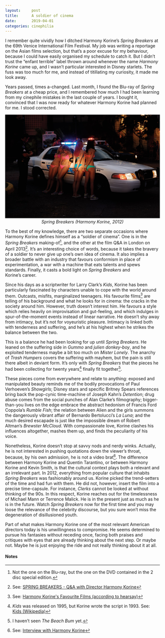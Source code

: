 ```yaml
---
layout:     post
title:      A soldier of cinema
date:       2019-04-01
categories: cinephilia
---
```


I remember quite vividly how I ditched Harmony Korine’s *Spring Breakers* at the
69th Venice International Film Festival. My job was writing a reportage on the
Asian films selection, but that’s a poor excuse for my behaviour, because
I could have easily organised my schedule to catch it. But I didn’t trust the
“enfant terrible” label thrown around whenever the name *Harmony Korine* came
up, and I wasn’t particular interested in Disney starlets. The fuss was too much
for me, and instead of titillating my curiosity, it made me look away.

<!--more-->

Years passed, times a-changed. Last month, I found the Blu-ray of *Spring
Breakers* at a cheap price, and I remembered how much I had been learning from
my cinephile mistakes in the last couple of years. I bought it, convinced that
I was now ready for whatever Harmony Korine had planned for me. I stood
corrected.

<p align="center">
    <img src="/assets/images/2019-04-01-spring_breakers.jpg">
    <br>
    <em>Spring Breakers (Harmony Korine, 2012)</em>
</p>

To the best of my knowledge, there are two separate occasions where Harmony
Korine defines himself as a “soldier of cinema”. One is in the *Spring Breakers*
making-of[^1], and the other at the film Q&A in London on April 2013[^2].
It’s an interesting choice of words, because it takes the bravery of a soldier
to never give up one’s own idea of cinema. It also implies a broader battle with
an industry that favours conformism in place of experimentation, a war with a
machine that eats talents and spews standards. Finally, it casts a bold light on
*Spring Breakers* and Korine’s career.

Since his days as a scriptwriter for Larry Clark’s *Kids*, Korine has been
particularly fascinated by characters unable to cope with the world around them.
Outcasts, misfits, marginalized teenagers. His favourite films[^3] are telling
of his background and what he looks for in cinema: the cracks in the society
around him. However, truth doesn’t interest him. He favours a style which relies
heavily on improvisation and gut-feeling, and which indulges in
spur-of-the-moment events instead of linear narrative. He doesn’t shy away from
intimacy, but it’s not for voyeuristic pleasure. Intimacy is linked both with
tenderness and suffering, and he’s at his highest when he strikes the balance
between the two.

This is a balance he had been looking for up until *Spring Breakers*. He leaned
on the suffering side in *Gummo* and *julien donkey-boy*, and he exploited
tenderness maybe a bit too much on *Mister Lonely*. The anarchy of *Trash
Humpers* covers the suffering with mayhem, but the pain is still there albeit in
deviant form. It’s only with *Spring Breakers* that the pieces he had been
collecting for twenty years[^4] finally fit together[^5].

These pieces come from everywhere and relate to anything: exposed and
manipulated beauty reminds me of the bodily provocations of Paul
Verhoeven’s *Showgirls*; Disney stars and specific Britney Spears references
bring back the pop-cynic time-machine of Joseph Kahn’s *Detention*; drug abuse
comes from the social punches of Alan Clarke’s filmography; bigger-than-you
lives on the edge embrace the abstract hedonism of Francis Ford
Coppola’s *Rumble Fish*; the relation between Alien and the girls summons the
dangerously vibrant affair of Bernardo Bertolucci’s *La Luna*; and the much
desired escapade is just like the impossible dream of Robert Altman’s *Brewster
McCloud*. With compassionate love, Korine clashes his influences altogether,
mashes them up, and finds the peculiarity of his voice.

Nonetheless, Korine doesn’t stop at savvy nods and nerdy winks. Actually, he is
not interested in pushing quotations down the viewer’s throat, because, by his
own admission, he is not a video brat[^6]. The difference between Harmony Korine
and Quentin Tarantino, or between Harmony Korine and Kevin Smith, is that the
cultural context plays both a relevant and an irrelevant part. In 2012,
everything from popular culture that inhabits *Spring Breakers* was fashionably
around us. Korine picked the trend-setters of the time and had fun with them. He
did not, however, insert the film into a precise time-capsule. For instance,
*Clerks* cannot be looked at without thinking of the 90s. In this respect,
Korine reaches out for the timelessness of Michael Mann or Terrence Malick. He
is in the present just as much as he is in the future. Watch *Spring Breakers*
now for the first time and you may loose the relevance of the celebrity
discourse, but you sure won’t miss the degeneration of disillusioned youth.

Part of what makes Harmony Korine one of the most relevant American directors
today is his unwillingness to compromise. He seems determined to pursue his
fantasies without receding once, facing both praises and critiques with eyes
that are already thinking about the next step. Or maybe not. Maybe he is just
enjoying the ride and not really thinking about it at all.

#### Notes ####

[^1]: Not the one on the Blu-ray, but the one on the DVD contained in the 2 disc
    special edition.

[^2]: See: [SPRING BREAKERS - Q&A with Director Harmony Korine](https://www.youtube.com/watch?v=bJQoi4lR3wc)

[^3]: See: [Harmony Korine's Favourite Films (according to hearsay)](https://letterboxd.com/gmosalad/list/harmony-korines-favorite-films-according/)

[^4]: *Kids* was released on 1995, but Korine wrote the script in 1993. See:
    [Kids (Wikipedia)](https://en.wikipedia.org/wiki/Kids_(film))

[^5]: I haven’t seen *The Beach Bum* yet.

[^6]: See: [Interview with Harmony Korine](https://www.rogerebert.com/interviews/interview-with-harmony-korine)

